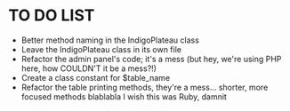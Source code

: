 TO DO LIST
==========

- Better method naming in the IndigoPlateau class
- Leave the IndigoPlateau class in its own file
- Refactor the admin panel's code; it's a mess (but hey, we're using PHP here, how COULDN'T it be a mess?!)
- Create a class constant for $table_name
- Refactor the table printing methods, they're a mess... shorter, more focused methods blablabla I wish this was Ruby, damnit